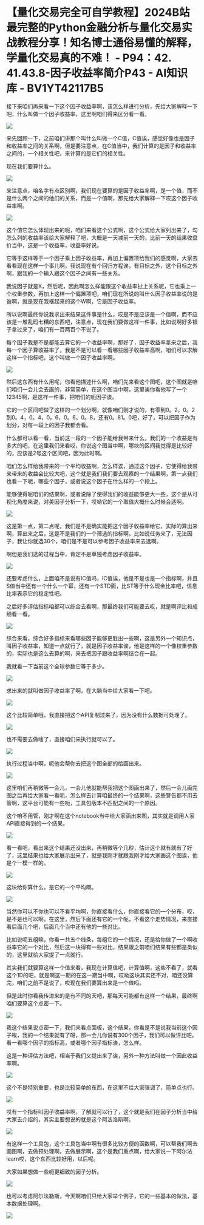 # 【量化交易完全可自学教程】2024B站最完整的Python金融分析与量化交易实战教程分享！知名博士通俗易懂的解释，学量化交易真的不难！ - P94：42. 41.43.8-因子收益率简介P43 - AI知识库 - BV1YT42117B5

接下来咱们再来看一下这个因子收益率啊，该怎么样进行分析，先给大家解释一下吧，什么叫做一个因子收益率，这里啊咱们得来区分看一看。



![](img/b73c8bb103101f4bd5f02804ebcbc4ec_1.png)

来先回顾一下，之前咱们讲那个叫什么叫做一个C值，C值诶，感觉好像也是因子和收益率之间的关系啊，但是要注意点，在C值当中，我们计算的是因子和收益率之间的，一个相关性吧，来计算的是它们的相关性。

现在我们要算什么。

![](img/b73c8bb103101f4bd5f02804ebcbc4ec_3.png)

来注意点，咱名字有点区别啊，我们现在要算的是因子收益率啊，是一个值，而不是什么两个之间的他们的关系，而是一个值啊，那先给大家解释一下哎这个因子收益率啊。



![](img/b73c8bb103101f4bd5f02804ebcbc4ec_5.png)

这个值它怎么体现出来的呢，咱们来看这个公式啊，这个公式给大家列出来了，勾怎么列的收益率该给大家解释了吧，大概是一天减前一天的，比前一天的结果收盘价当中，这是一个收益率，收益率好说。

它等于这样等于一个因子乘上因子收益率，再加上偏置项给我们的感觉啊，大家去看看现在这样一个事儿啊，我说现在有个回归方程诶，有目标之外，这个目标之外啊，跟我的一个输入跟这个因子之间有一些关系。

我说因子就是X，然后呢，因此啊怎么样能跟这个收益率扯上关系呢，它也乘上一个权重参数，再加上这样一个偏置项吧，咱们现在所说的叫什么因子收益率说的是谁啊，就是现在我框起来的这个W啊，它是因子收益率。

所以说啊最终你说我求出来结果这件事是什么，哎是不是应该是一个值啊，而不应该是一堆乱码七糟的东西吧，注意点，现在我们要做这样一件事，比如说啊好多银子拿过来了，咱们有一百两百个不说了。

每个因子我是不是都能去算它的一个收益率啊，那好了，因子收益率拿来之后，我每一个因子算收益率了，我是不是可以看一看哪些因子收益率高啊，咱们可以求解这样一个指标吧，这个叫做一个因子收益率啊。



![](img/b73c8bb103101f4bd5f02804ebcbc4ec_7.png)

然后这东西有什么用呢，你看他描述什么啊，咱们先来看这个图吧，这个图就是咱们咱们一会儿会去画的，非常简单，在这个图当中啊，这里诶你看他写了一个12345啊，是这样一件事，把咱们的呃因子诶。

它的一个区间吧做了这样的一个划分啊，就像咱们刚才说的，有零到0。2，0。2到0。4，0。4，0。6，0。6，0。8，还有0。81。0吧，好了，可以把因子作为划分，对每一段上的因子我都会看。

什么都可以看一看，当前这一段的一个因子能给我带来什么，我们的一个收益是有多大的吧，在这里我们来看哎，你说这个图当中啊，哪块的区间我觉得是比较好的，应该是2号这个区间吧，因为此时啊。

咱们怎么样给我带来的一个平均收益啊，怎么样诶，通过这个因子，它使得给我带来带来的收益会比较大吧，这个就是我们我们要去观察的一个结果啊，第一点我们也看一下呃，哪些个因子，或者说这个因子在什么样的一个段上。

能够使得呢咱们的结果啊，或者说除了使得我们的收益能够更大一些，这个是从可视化角度来说，对美因子分析一下，哎呦它的一个取值大概什么时候合适啊。



![](img/b73c8bb103101f4bd5f02804ebcbc4ec_9.png)

这是第一点，第二点呢，我们是不是确实能把这个因子收益率给它，实际的算出来啊，算出来之后，这是不是我们的一个筛选的指标啊，比如说任务来了，无法因子，我让你就选30个，咱们是不是可以参考因子收益率来去选啊。

啊但是我们选的过程当中，肯定不是单独考虑因子收益率。

![](img/b73c8bb103101f4bd5f02804ebcbc4ec_11.png)

还要考虑什么，上面咱不是说有IC值吗，IC值诶，他是不是也是一个指标啊，并且S值当中还有一个什么一个幂，还有一个STD面，比ST等于什么现金比率吧，信息比率表示它的稳定性吧。

之后好多评估指标咱都可以综合去看啊，那最终我们可能要去哎，就是啊评比和成绩看一看。

![](img/b73c8bb103101f4bd5f02804ebcbc4ec_13.png)

综合来看，综合好多指标来看哪些因子能够更胜出一些啊，这是另外一个知识点，叫因子收益率，知道一点就行了，就是因子收益率诶，他是这样的一个像权重参数的，实际也是这么去算的啊，来去把因子跟收益率啊结合在一起。

我就看一下当前这个全球参数它等于多少。

![](img/b73c8bb103101f4bd5f02804ebcbc4ec_15.png)

求出来的就叫做因子收益率了啊，在大脑当中给大家看一下吧。

![](img/b73c8bb103101f4bd5f02804ebcbc4ec_17.png)

这个比较简单哦，我直接把这个API复制过来了，因为没有什么数据可处理了。

![](img/b73c8bb103101f4bd5f02804ebcbc4ec_19.png)

也不需要去做啥了，直接咱们来执行就可以了。

![](img/b73c8bb103101f4bd5f02804ebcbc4ec_21.png)

执行过程当中啊，呃他会帮你去把这个图全部的给画出来。

![](img/b73c8bb103101f4bd5f02804ebcbc4ec_23.png)

这里咱们再稍微等一会儿，一会儿他就能帮我把这个图画出来了，然后一会儿画完图之后再给大家看一看呃，怎么样去计算咱最终的一个结果啊，这些警告都不用去管啊，这平台可能有一些呃，工具包版本不匹配之间的一个原因。

这个咱不用管，刚才啊在这个notebook当中给大家画出来图，其实就是调用人家API直接得到的一个结果。



![](img/b73c8bb103101f4bd5f02804ebcbc4ec_25.png)

看一看吧，看出来这个结果还没出来，再稍微等个几秒，估计这个就有就有了好了，这里结果也给大家展示出来了，就是我刚才就跟我刚才给大家画这个图诶，他是个一模一样的。



![](img/b73c8bb103101f4bd5f02804ebcbc4ec_27.png)

这块给你算什么，是它的一个平均啊。

![](img/b73c8bb103101f4bd5f02804ebcbc4ec_29.png)

当然你可以不你也可以不看平均啊，你直接看什么，你直接看它的一个分布，哎，是不是也可以啊，在这里，然后下面还有它的一个呃，不看这个走势情况，来直接看后面几个吧，后面几个当中还有他的一些对比。

比如说呃五组嘛，你看一共五个线条，每组它的一个情况，还是给你做了一个啊收益率它的一个对比，然后这一块得有一些对比，结果跟之前咱们结果有些都是类似的，这里就给大家提了一点就行。

其实我们就要算这样一个值来看，我现在计算值吧，计算值啊，这些不看了，就看这个1D的吧，就是啊这一期的在这一期当中啊，哎呦这块其实还不对，咱还没算完，咱们之前不是说了，哎现在我们要算出来是一个值吗。

但是此时你看我传进来的是有不同的天吧，那每天可能都有这样一个结果，最终啊咱们要算这个点密一下。

![](img/b73c8bb103101f4bd5f02804ebcbc4ec_31.png)

我这个结果说点密一下，我们来看点面板，这个结果，你看是不是说我当前这个因子唉，我的一个结果就有了呀，那一会儿你说有300个因子，我们可以做评比吧，看一看哪个因子的指标高，或者哪个因子指标诶，怎么样。

这是一种评估方法吧，相当于我们又提出来了诶，另外一种方法叫做一个因此收益率啊。

![](img/b73c8bb103101f4bd5f02804ebcbc4ec_33.png)

这个不是特别重要，也是比较简单的东西，在这里不给大家强调了，简单点也行。

![](img/b73c8bb103101f4bd5f02804ebcbc4ec_35.png)

哎有一个指标叫因子收益率啊，了解就可以行了，这个就是我们在因子分析当中给大家去介绍的，其实主要想说的就是这个阿法洛斯啊。



![](img/b73c8bb103101f4bd5f02804ebcbc4ec_37.png)

有这样一个工具包，这个工具包当中啊有很多比较方便的函数啊，可以帮我们啊去画图啊，去做预处理啊，去做展示啊，这个是我们重点啊，给大家说一下阿尔法learn哎，这个东西比较好用，以后呢。

大家如果想做一些呃更细致的因子分析。

![](img/b73c8bb103101f4bd5f02804ebcbc4ec_39.png)

也可以考虑阿尔法勒斯，今天啊咱们只给大家举个例子，它的一些基本的做法，基本数据处理啊。

![](img/b73c8bb103101f4bd5f02804ebcbc4ec_41.png)